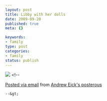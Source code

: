 ```yaml
--- 
layout: post
title: Libby with her dolls
date: 2009-09-20
published: true
meta: {}

keywords: 
- family
type: post
categories: 
- family
status: publish
---
```

[![](http://media.eick.us/2011/05/IMG_0509.jpg.scaled.500.jpg)](http://posterous.com/getfile/files.posterous.com/andreweick/yYHfmjhe7r8VEZUeWTyxWAAWE7gUNtK8qQ9MfoO5FR1ko9yRyzDnIU9DzPti/IMG_0509.jpg.scaled.1000.jpg) &lt;!--  

  [Posted via email](http://posterous.com)   from [Andrew Eick's posterous](http://posterous.andyeick.com/libby-with-her-dolls)  

    --&gt;
